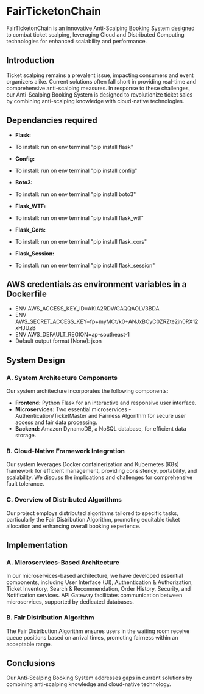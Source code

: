 # FairTicketonChain

FairTicketonChain is an innovative Anti-Scalping Booking System designed to combat ticket scalping, leveraging Cloud and Distributed Computing technologies for enhanced scalability and performance.

## Introduction

Ticket scalping remains a prevalent issue, impacting consumers and event organizers alike. Current solutions often fall short in providing real-time and comprehensive anti-scalping measures. In response to these challenges, our Anti-Scalping Booking System is designed to revolutionize ticket sales by combining anti-scalping knowledge with cloud-native technologies.

## Dependancies required

- **Flask:**
- To install: run on env terminal "pip install flask"

- **Config:**
- To install: run on env terminal "pip install config"

- **Boto3:**
- To install: run on env terminal "pip install boto3"

- **Flask_WTF:**
- To install: run on env terminal "pip install flask_wtf"

- **Flask_Cors:**
- To install: run on env terminal "pip install flask_cors"

- **Flask_Session:**
- To install: run on env terminal "pip install flask_session"

## AWS credentials as environment variables in a Dockerfile

- ENV AWS_ACCESS_KEY_ID=AKIA2RDWGAQQAOLV3BDA
- ENV AWS_SECRET_ACCESS_KEY=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
- ENV AWS_DEFAULT_REGION=ap-southeast-1
- Default output format [None]: json

## System Design

### A. System Architecture Components

Our system architecture incorporates the following components:

- **Frontend:** Python Flask for an interactive and responsive user interface.
- **Microservices:** Two essential microservices - Authentication/TicketMaster and Fairness Algorithm for secure user access and fair data processing.
- **Backend:** Amazon DynamoDB, a NoSQL database, for efficient data storage.

### B. Cloud-Native Framework Integration

Our system leverages Docker containerization and Kubernetes (K8s) framework for efficient management, providing consistency, portability, and scalability. We discuss the implications and challenges for comprehensive fault tolerance.

### C. Overview of Distributed Algorithms

Our project employs distributed algorithms tailored to specific tasks, particularly the Fair Distribution Algorithm, promoting equitable ticket allocation and enhancing overall booking experience.

## Implementation

### A. Microservices-Based Architecture

In our microservices-based architecture, we have developed essential components, including User Interface (UI), Authentication & Authorization, Ticket Inventory, Search & Recommendation, Order History, Security, and Notification services. API Gateway facilitates communication between microservices, supported by dedicated databases.

### B. Fair Distribution Algorithm

The Fair Distribution Algorithm ensures users in the waiting room receive queue positions based on arrival times, promoting fairness within an acceptable range.

## Conclusions

Our Anti-Scalping Booking System addresses gaps in current solutions by combining anti-scalping knowledge and cloud-native technology.
